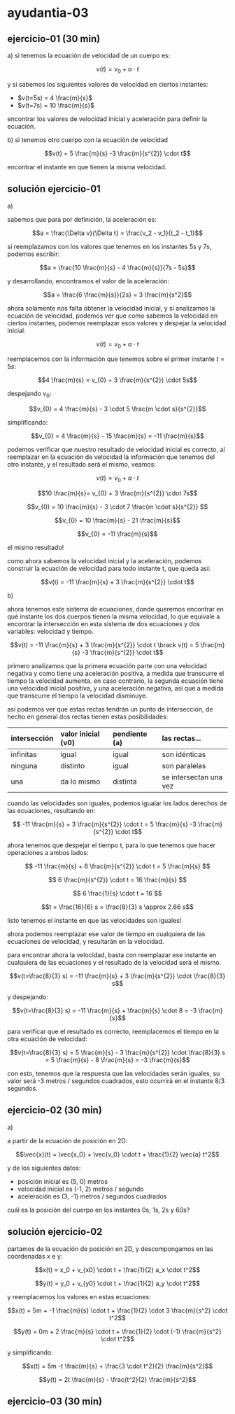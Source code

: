 # ayudantia-03

## ejercicio-01 (30 min)

a) si tenemos la ecuación de velocidad de un cuerpo es:

$$v(t) = v_{0} + a \cdot t$$

y si sabemos los siguientes valores de velocidad en ciertos instantes:

- $v(t=5s) = 4 \frac{m}{s}$
- $v(t=7s) = 10 \frac{m}{s}$

encontrar los valores de velocidad inicial y aceleración para definir la ecuación.

b) si tenemos otro cuerpo con la ecuación de velocidad

$$v(t) = 5 \frac{m}{s} -3 \frac{m}{s^{2}} \cdot t$$

encontrar el instante en que tienen la misma velocidad.

## solución ejercicio-01

a)

sabemos que para por definición, la aceleración es:

$$a = \frac{\Delta v}{\Delta t} = \frac{v_2 - v_1}{t_2 - t_1}$$

si reemplazamos con los valores que tenemos en los instantes 5s y 7s, podemos escribir:

$$a = \frac{10 \frac{m}{s} - 4 \frac{m}{s}}{7s - 5s}$$

y desarrollando, encontramos el valor de la aceleración:

$$a = \frac{6 \frac{m}{s}}{2s} = 3 \frac{m}{s^2}$$

ahora solamente nos falta obtener la velocidad inicial, y si analizamos la ecuación de velocidad, podemos ver que como sabemos la velocidad en ciertos instantes, podemos reemplazar esos valores y despejar la velocidad inicial.

$$v(t) = v_{0} + a \cdot t$$

reemplacemos con la información que tenemos sobre el primer instante $t=5s$:

$$4 \frac{m}{s} = v_{0} + 3 \frac{m}{s^{2}} \cdot 5s$$

despejando $v_{0}$:

$$v_{0} = 4 \frac{m}{s} - 3 \cdot 5 \frac{m \cdot s}{s^{2}}$$

simplificando:

$$v_{0} = 4 \frac{m}{s} - 15 \frac{m}{s} = -11 \frac{m}{s}$$

podemos verificar que nuestro resultado de velocidad inicial es correcto, al reemplazar en la ecuación de velocidad la información que tenemos del otro instante, y el resultado será el mismo, veamos:

$$v(t) = v_{0} + a \cdot t$$

$$10 \frac{m}{s}= v_{0} + 3 \frac{m}{s^{2}} \cdot 7s$$

$$v_{0} =  10 \frac{m}{s} - 3 \cdot 7 \frac{m \cdot s}{s^{2}}  $$

$$v_{0} =  10 \frac{m}{s}  - 21 \frac{m}{s}$$

$$v_{0} =  -11 \frac{m}{s}$$

el mismo resultado!

como ahora sabemos la velocidad inicial y la aceleración, podemos construir la ecuación de velocidad para todo instante t, que queda así:

$$v(t) = -11 \frac{m}{s} + 3 \frac{m}{s^{2}} \cdot t$$

b)

ahora tenemos este sistema de ecuaciones, donde queremos encontrar en qué instante los dos cuerpos tienen la misma velocidad, lo que equivale a encontrar la intersección en esta sistema de dos ecuaciones y dos variables: velocidad y tiempo.

$$v(t) = -11 \frac{m}{s} + 3 \frac{m}{s^{2}} \cdot t \brack v(t) = 5 \frac{m}{s} -3 \frac{m}{s^{2}} \cdot t$$

primero analizamos que la primera ecuación parte con una velocidad negativa y como tiene una aceleración positiva, a medida que transcurre el tiempo la velocidad aumenta. en caso contrario, la segunda ecuación tiene una velocidad inicial positiva, y una aceleración negativa, así que a medida que transcurre el tiempo la velocidad disminuye.

así podemos ver que estas rectas tendrán un punto de intersección, de hecho en general dos rectas tienen estas posibilidades:

| intersección | valor inicial (v0) | pendiente (a) | las rectas...          |
| :----------- | :----------------- | :------------ | :--------------------- |
| infinitas    | igual              | igual         | son idénticas          |
| ninguna      | distinto           | igual         | son paralelas          |
| una          | da lo mismo        | distinta      | se intersectan una vez |

cuando las velocidades son iguales, podemos igualar los lados derechos de las ecuaciones, resultando en:

$$ -11 \frac{m}{s} + 3 \frac{m}{s^{2}} \cdot t = 5 \frac{m}{s} -3 \frac{m}{s^{2}} \cdot t$$

ahora tenemos que despejar el tiempo t, para lo que tenemos que hacer operaciones a ambos lados:

$$ -11 \frac{m}{s} + 6 \frac{m}{s^{2}} \cdot t = 5 \frac{m}{s} $$

$$ 6 \frac{m}{s^{2}} \cdot t = 16 \frac{m}{s} $$

$$ 6 \frac{1}{s} \cdot t = 16 $$

$$t = \frac{16}{6} s = \frac{8}{3} s \approx 2.66 s$$

listo tenemos el instante en que las velocidades son iguales!

ahora podemos reemplazar ese valor de tiempo en cualquiera de las ecuaciones de velocidad, y resultarán en la velocidad.

para encontrar ahora la velocidad, basta con reemplazar ese instante en cualquiera de las ecuaciones y el resultado de la velocidad será el mismo.

$$v(t=\frac{8}{3} s) = -11 \frac{m}{s} + 3 \frac{m}{s^{2}} \cdot \frac{8}{3} s$$

y despejando:

$$v(t=\frac{8}{3} s) = -11 \frac{m}{s} + \frac{m}{s} \cdot 8  = -3 \frac{m}{s}$$

para verificar que el resultado es correcto, reemplacemos el tiempo en la otra ecuación de velocidad:

$$v(t=\frac{8}{3} s) = 5 \frac{m}{s} - 3 \frac{m}{s^{2}} \cdot \frac{8}{3} s = 5 \frac{m}{s} - 8 \frac{m}{s} = -3 \frac{m}{s}$$

con esto, tenemos que la respuesta que las velocidades serán iguales, su valor será -3 metros / segundos cuadrados, esto ocurrirá en el instante 8/3 segundos.

## ejercicio-02 (30 min)

a)

a partir de la ecuación de posición en 2D:

$$\vec{x}(t) = \vec{x_0} + \vec{v_0} \cdot t + \frac{1}{2} \vec{a} t^2$$

y de los siguientes datos:

- posición inicial es (5, 0) metros
- velocidad inicial es (-1, 2) metros / segundo
- aceleración es (3, -1) metros / segundos cuadrados

cuál es la posición del cuerpo en los instantes 0s, 1s, 2s y 60s?

## solución ejercicio-02

partamos de la ecuación de posición en 2D, y descompongamos en las coordenadas x e y:

$$x(t) = x_0 + v_{x0} \cdot t + \frac{1}{2} a_x \cdot t^2$$

$$y(t) = y_0 + v_{y0} \cdot t + \frac{1}{2} a_y \cdot t^2$$

y reemplacemos los valores en estas ecuaciones:

$$x(t) = 5m + -1 \frac{m}{s} \cdot t + \frac{1}{2} \cdot 3 \frac{m}{s^2} \cdot t^2$$

$$y(t) = 0m + 2 \frac{m}{s} \cdot t + \frac{1}{2} \cdot (-1) \frac{m}{s^2} \cdot t^2$$

y simplificando:

$$x(t) = 5m -t \frac{m}{s} + \frac{3 \cdot t^2}{2} \frac{m}{s^2}$$

$$y(t) = 2t \frac{m}{s} - \frac{t^2}{2} \frac{m}{s^2}$$

## ejercicio-03 (30 min)
